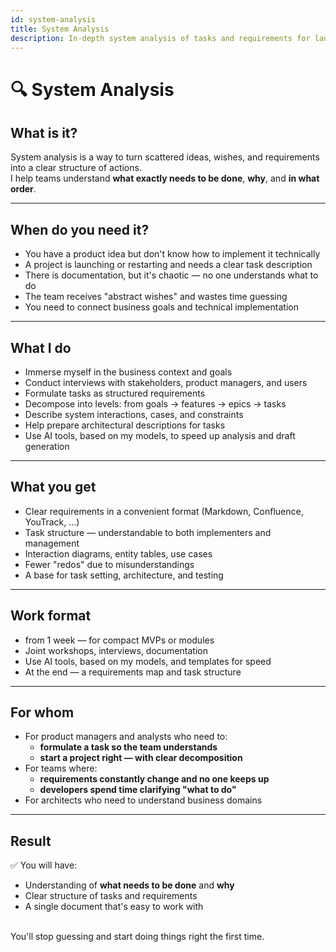 ```yaml
---
id: system-analysis
title: System Analysis
description: In-depth system analysis of tasks and requirements for launching, developing, or restarting products
---
```


# 🔍 System Analysis

## What is it?

System analysis is a way to turn scattered ideas, wishes, and requirements into a clear structure of actions.  
I help teams understand **what exactly needs to be done**, **why**, and **in what order**.

---

## When do you need it?

- You have a product idea but don't know how to implement it technically
- A project is launching or restarting and needs a clear task description
- There is documentation, but it's chaotic — no one understands what to do
- The team receives "abstract wishes" and wastes time guessing
- You need to connect business goals and technical implementation

---

## What I do

- Immerse myself in the business context and goals
- Conduct interviews with stakeholders, product managers, and users
- Formulate tasks as structured requirements
- Decompose into levels: from goals → features → epics → tasks
- Describe system interactions, cases, and constraints
- Help prepare architectural descriptions for tasks
- Use AI tools, based on my models, to speed up analysis and draft generation

---

## What you get

- Clear requirements in a convenient format (Markdown, Confluence, YouTrack, ...)
- Task structure — understandable to both implementers and management
- Interaction diagrams, entity tables, use cases
- Fewer "redos" due to misunderstandings
- A base for task setting, architecture, and testing

---

## Work format

- from 1 week — for compact MVPs or modules
- Joint workshops, interviews, documentation
- Use AI tools, based on my models, and templates for speed
- At the end — a requirements map and task structure

---

## For whom

- For product managers and analysts who need to:
  - **formulate a task so the team understands**
  - **start a project right — with clear decomposition**
- For teams where:
  - **requirements constantly change and no one keeps up**
  - **developers spend time clarifying "what to do"**
- For architects who need to understand business domains

---

## Result

✅ You will have:
- Understanding of **what needs to be done** and **why**
- Clear structure of tasks and requirements
- A single document that's easy to work with
<br />
You'll stop guessing and start doing things right the first time.
